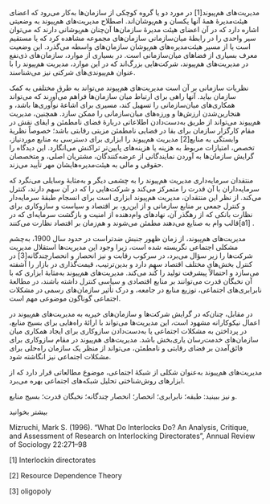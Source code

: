   مدیریت‌های هم‌پیوند[1] در مورد دو یا گروه کوچکی از سازمان‌ها به‌کار می‌رود که اعضای هیئت‌مدیرهٔ همۀ آنها یکسان و هم‌پوشان‌اند. اصطلاح مدیریت‌های هم‌پیوند به وضعیتی اشاره دارد که در آن اعضای هیئت مدیرۀ سازمان‌ها آن‌چنان هم‌پوشانی دارند که می‌توان سیر واحدی را در رابطۀ میان‌سازمانی سازمان‌های مجموعه مشاهده کرد که یا مستقیم است یا از مسیر هیئت‌مدیره‌های هم‌پوشان سازمان‌های واسطه می‌گذرد. این وضعیت معرف بسیاری از فضاهای میان‌سازمانی است. در بسیاری از موارد، سازمان‌های ذی‌نفع در مدیریت‌های هم‌پیوند، شرکت‌هایی بزرگ‌اند که در این موارد، مدیریت هم‌پیوند را با عنوان هم‌پیوندی‌های شرکتی نیز می‌شناسند.

 نظریات سازمانی بر آن است مدیریت‌های هم‌پیوند می‌تواند به طرق مختلفی به کمک سازمان بیاید. آنها راهی برای ارتباط میان سازمان‌ها فراهم می‌آورند که می‌تواند همکاری‌های میان‌سازمانی را تسهیل کند، مسیری برای اشاعۀ نوآوری‌ها باشد، و هنجارین‌شدن ارزش‌ها و ورزه‌های میان‌سازمانی را ممکن سازد. همچنین، مدیریت هم‌پیوند می‌تواند از طریق به‌دست‌دادن اطلاعاتی دربارۀ فضای نامطمئن و ایفای نقش در مقام کارگزار سازمان برای بقا در فضایی نامطمئن مزیتی رقابتی باشد؛ خصوصاً نظریهٔ وابستگی به منابع[2] مدیریت هم‌پیوند را ابزاری برای دسترسی به منابع موردنیاز، تخصص، امتیازات مربوط به هزینه‌ یا هزینه‌های پایین‌تر تراکنش می‌انگارد. این دیدگاه را گرایش سازمان‌ها به آوردن نمایندگانی از عرضه‌کنندگان، مشتریان اصلی، و متخصصان حقوقی و مالی به هیئت‌مدیره‌هایشان مهر تأیید می‌زند.

منتقدان سرمایه‌داری مدیریت هم‌پیوند را به چشمی دیگر و به‌مثابۀ وسایلی می‌نگرد که سرمایه‌داران با آن قدرت را متمرکز می‌کند و شرکت‌هایی را که در آن سهم دارند، کنترل می‌کند. از نظر این منتقدان، مدیریت هم‌پیوند ابزاری است برای انسجام طبقۀ سرمایه‌دار و کنترل جمعی بر منابع سازمانی و از این‌رو، بر اقتصاد و سیاست و سازوکاری برای نظارت بانکی که از رهگذر آن، نهادهای وام‌دهنده از امنیت و بازگشت سرمایه‌ای که در قالب وام به صنایع می‌دهند مطمئن می‌شوند و هم‌زمان بر اقتصاد نظارت می‌کنند[a1] .

مدیریت‌های هم‌پیوند، از زمان ظهور جنبش ضدتراست در حدود سال 1900، به‌چشم مشکلی اجتماعی نگریسته شده است، زیرا وجود این مدیریت‌ها استقلال مدیریت شرکت‌ها را زیر سؤال می‌برد، در سرکوب رقابت و نیز انحصار و انحصارچندگانه[3] در کنترل بخش‌های مختلف اقتصاد سهم دارد و بدین‌ترتیب، قیمت‌گذاری در بازار را آشفته می‌سازد و احتمالاً پیشرفت تولید را کُند می‌کند. مدیریت‌های هم‌پیوند به‌مثابهٔ ابزاری که با آن نخبگان قدرت می‌توانند بر منابع اقتصادی و سیاسی کنترل داشته باشند، در مطالعهٔ نابرابری‌های اجتماعی، توزیع منابع در جامعه، و درک تأثیر سازمان‌های رسمی در مشکلات اجتماعی گوناگون موضوعی مهم است.

 در مقابل، چنان‌که در گرایش شرکت‌ها و سازمان‌های خیریه به مدیریت‌های هم‌پیوند در اعمال نیکوکارانه مشهود است، این مدیریت‌ها می‌تواند با ارائۀ راه‌هایی برای بسیج منابع، در پرداختن به مشکلات اجتماعی یا به‌دست‌دادن سازوکاری برای ایجاد همکاری میان سازمان‌های خدمت‌رسان یاری‌بخش باشد. مدیریت‌‌های هم‌پیوند در مقام سازوکاری برای فائق‌آمدن بر فضای رقابتی و نامطمئن، می‌تواند از منظر یک سازمان راه‌حلی برای مشکلات اجتماعی نیز انگاشته شود.

مدیریت‌های هم‌پیوند به‌عنوان شکلی از شبکهٔ اجتماعی، موضوع مطالعاتی قرار دارد که از ابزارهای روش‌شناختی تحلیل شبکه‌های اجتماعی بهره می‌برد.

و نیز ببینید: طبقه؛ نابرابری؛ انحصار؛ انحصار چندگانه؛ نخبگان قدرت؛ بسیج منابع.

بیشتر بخوانید

Mizruchi, Mark S. (1996). “What Do Interlocks Do? An Analysis, Critique, and Assessment of Research on Interlocking Directorates”, Annual Review of Sociology 22:271–98

 [1] Interlockin directorates

 [2] Resource Dependence Theory

[3] oligopoly

 

 

 

  


 